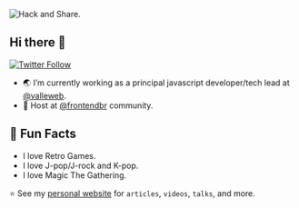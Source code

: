 ![Hack and Share.](https://raw.githubusercontent.com/afonsopacifer/afonsopacifer/master/images/banner.jpg)

## Hi there 💜

[![Twitter Follow](https://img.shields.io/twitter/follow/afonsopacifer?label=Follow)](https://twitter.com/afonsopacifer)

- 🌏  I’m currently working as a principal javascript developer/tech lead at [@valleweb](https://github.com/valleweb).
- 🎤 Host at [@frontendbr](https://github.com/frontendbr) community.


## 💛 Fun Facts

- I love Retro Games.
- I love J-pop/J-rock and K-pop.
- I love Magic The Gathering.

⭐ See my [personal website](https://afonsopacifer.github.io/) for `articles`, `videos`, `talks`, and more.